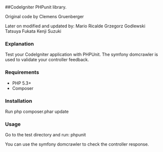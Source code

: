 ##CodeIgniter PHPunit library.

Original code by Clemens Gruenberger

Later on modified and updated by: 
Mario Ricalde
Grzegorz Godlewski
Tatsuya Fukata
Kenji Suzuki

### Explanation
Test your CodeIgniter application with PHPUnit. The symfony domcrawler is used to validate your controller feedback.

### Requirements
* PHP 5.3+
* Composer

### Installation
Run php composer.phar update

### Usage
Go to the test directory and run:
phpunit

You can use the symfony domcrawler to check the controller response.